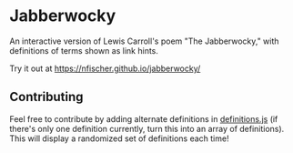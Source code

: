 # Jabberwocky

An interactive version of Lewis Carroll's poem "The Jabberwocky," with definitions of terms shown as link hints.

Try it out at https://nfischer.github.io/jabberwocky/

## Contributing

Feel free to contribute by adding alternate definitions in [definitions.js](definitions.js) (if there's only one definition currently, turn this into an array of definitions). This will display a randomized set of definitions each time!
